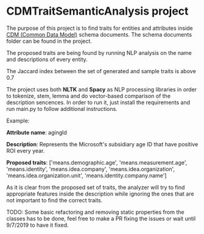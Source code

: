 # CDMTraitSemanticAnalysis project


The purpose of this project is to find traits for entities and attributes inside [CDM (Common Data Model)](https://docs.microsoft.com/en-us/common-data-model/) schema documents.
The schema documents folder can be found in the project.

The proposed traits are being found by running NLP analysis on the name and descriptions of every entity.

The Jaccard index between the set of generated and sample traits is above 0.7

The project uses both **NLTK** and **Spacy** as NLP processing libraries in order to tokenize, stem, lemma and do vector-based comparison of the description sencences.
In order to run it, just install the requirements and run main.py to follow additional instructions.

Example:

**Attribute name**: agingId

**Description**: Represents the Microsoft's subsidiary age ID that have positive ROI every year.

**Proposed traits**: ['means.demographic.age', 'means.measurement.age', 'means.identity', 'means.idea.company', 'means.idea.organization', 'means.idea.organization.unit', 'means.identity.company.name']

As it is clear from the proposed set of traits, the analyzer will try to find appropriate features inside the description while ignoring the ones that are not important to find the correct traits.

TODO: Some basic refactoring and removing static properties from the classes has to be done, feel free to make a PR fixing the issues or wait until 9/7/2019 to have it fixed.
